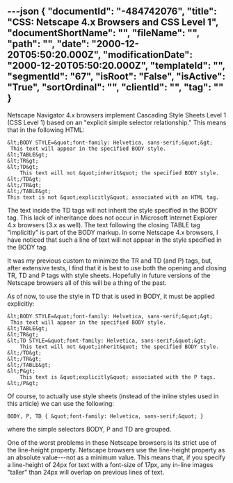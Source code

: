 ---json
{
  "documentId": "-484742076",
  "title": "CSS: Netscape 4.x Browsers and CSS Level 1",
  "documentShortName": "",
  "fileName": "",
  "path": "",
  "date": "2000-12-20T05:50:20.000Z",
  "modificationDate": "2000-12-20T05:50:20.000Z",
  "templateId": "",
  "segmentId": "67",
  "isRoot": "False",
  "isActive": "True",
  "sortOrdinal": "",
  "clientId": "",
  "tag": ""
}
---

Netscape Navigator 4.x browsers implement Cascading Style Sheets Level 1 (CSS Level 1) based on an &quot;explicit simple selector relationship.&quot; This means that in the following HTML:

    &lt;BODY STYLE=&quot;font-family: Helvetica, sans-serif;&quot;&gt;
     This text will appear in the specified BODY style.
    &lt;TABLE&gt;
    &lt;TR&gt;
    &lt;TD&gt;
        This text will not &quot;inherit&quot; the specified BODY style.
    &lt;/TD&gt;
    &lt;/TR&gt;
    &lt;/TABLE&gt;
    This text is not &quot;explicitly&quot; associated with an HTML tag.

The text inside the TD tags will not inherit the style specified in the BODY tag. This lack of inheritance does not occur in Microsoft Internet Explorer 4.x browsers (3.x as well). The text following the closing TABLE tag &quot;implicitly&quot; is part of the BODY markup. In some Netscape 4.x browsers, I have noticed that such a line of text will not appear in the style specified in the BODY tag.

It was my previous custom to minimize the TR and TD (and P) tags, but, after extensive tests, I find that it is best to use both the opening and closing TR, TD and P tags with style sheets. Hopefully in future versions of the Netscape browsers all of this will be a thing of the past.

As of now, to use the style in TD that is used in BODY, it must be applied explicitly:

    &lt;BODY STYLE=&quot;font-family: Helvetica, sans-serif;&quot;&gt;
     This text will appear in the specified BODY style.
    &lt;TABLE&gt;
    &lt;TR&gt;
    &lt;TD STYLE=&quot;font-family: Helvetica, sans-serif;&quot;&gt;
        This text will not &quot;inherit&quot; the specified BODY style.
    &lt;/TD&gt;
    &lt;/TR&gt;
    &lt;/TABLE&gt;
    &lt;P&gt;
        This text is &quot;explicitly&quot; associated with the P tags.
    &lt;/P&gt;

Of course, to actually use style sheets (instead of the inline styles used in this article) we can use the following:

    BODY, P, TD { &quot;font-family: Helvetica, sans-serif;&quot; }

where the simple selectors BODY, P and TD are grouped.

One of the worst problems in these Netscape browsers is its strict use of the line-height property. Netscape browsers use the line-height property as an absolute value---not as a minimum value. This means that, if you specify a line-height of 24px for text with a font-size of 17px, any in-line images &quot;taller&quot; than 24px will overlap on previous lines of text.
